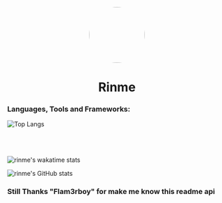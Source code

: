 <p align="center">
    <img style="border-radius: 100px" width="128" height="128" src="https://cdn.discordapp.com/avatars/427448982118334474/80c5ede7951468c64ab369cb4302382a.webp?size=2048">
</p>
<h1 align="center">Rinme</h1>

### Languages, Tools and Frameworks:

![Top Langs](https://github-readme-stats.vercel.app/api/top-langs/?username=rinme&langs_count=8&theme=omni)
<br />
<br />
<br />
<br />

![rinme's wakatime stats](https://github-readme-stats.vercel.app/api/wakatime?username=rinme&theme=omni)
<p></p>

![rinme's GitHub stats](https://github-readme-stats.vercel.app/api?username=rinme&count_private=true&show_icons=true&include_all_commits=true&theme=omni)








### Still Thanks "Flam3rboy" for make me know this readme api
